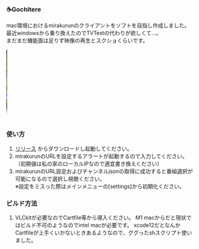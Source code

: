 ### ☕️Gochitere
 
mac環境におけるmirakurunのクライアントをソフトを目指し作成しました。  
最近windowsから乗り換えたのでTVTestの代わりが欲しくて…。  
まだまだ機能面は足りず映像の再生とスクショくらいです。  
<img src="https://github.com/otti83/Gochitere/blob/main/ss1.png" height="200" width="2００">

### 使い方
1) [リリース](https://github.com/otti83/Gochitere/releases) からダウンロードし起動してください。
2) mirakurunのURLを設定するアラートが起動するので入力してください。  
（初期値は私の家のローカルIPなので適宜書き換えください）
3) mirakurunのURL設定およびチャンネルjsonの取得に成功すると番組選択が可能になるので選択し視聴ください。  
※設定をミスった際はメインメニューの[settings]から初期化ください。

### ビルド方法
1) VLCkitが必要なのでCartfile等から導入ください。
M1 macからだと現状ではビルド不可のようなのでintel macが必要です。
xcode12だとなんかCartfileが上手くいかないときあるようなので、ググったshスクリプト使いました。

